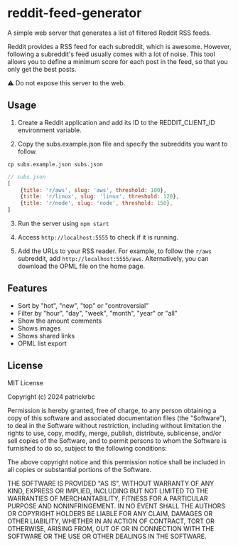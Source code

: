 # reddit-feed-generator

A simple web server that generates a list of filtered Reddit RSS feeds.

Reddit provides a RSS feed for each subreddit, which is awesome. However,
following a subreddit's feed usually comes with a lot of noise. This tool allows
you to define a minimum score for each post in the feed, so that you only get
the best posts.

:warning: Do not expose this server to the web.

## Usage

1. Create a Reddit application and add its ID to the REDDIT_CLIENT_ID
   environment variable.

2. Copy the subs.example.json file and specify the subreddits you want to
   follow.

```
cp subs.example.json subs.json
```

```js
// subs.json
[
    {title: 'r/aws', slug: 'aws', threshold: 100},
    {title: 'r/linux', slug: 'linux', threshold: 120},
    {title: 'r/node', slug: 'node', threshold: 150},
]
```

3. Run the server using `npm start`

4. Access `http://localhost:5555` to check if it is running.

5. Add the URLs to your RSS reader. For example, to follow the `r/aws` subreddit,
   add `http://localhost:5555/aws`. Alternatively, you can download the OPML file
   on the home page.

## Features

- Sort by "hot", "new", "top" or "controversial"
- Filter by "hour", "day", "week", "month", "year" or "all"
- Show the amount comments
- Shows images
- Shows shared links
- OPML list export

## License

MIT License

Copyright (c) 2024 patrickrbc

Permission is hereby granted, free of charge, to any person obtaining a copy
of this software and associated documentation files (the "Software"), to deal
in the Software without restriction, including without limitation the rights
to use, copy, modify, merge, publish, distribute, sublicense, and/or sell
copies of the Software, and to permit persons to whom the Software is
furnished to do so, subject to the following conditions:

The above copyright notice and this permission notice shall be included in all
copies or substantial portions of the Software.

THE SOFTWARE IS PROVIDED "AS IS", WITHOUT WARRANTY OF ANY KIND, EXPRESS OR
IMPLIED, INCLUDING BUT NOT LIMITED TO THE WARRANTIES OF MERCHANTABILITY,
FITNESS FOR A PARTICULAR PURPOSE AND NONINFRINGEMENT. IN NO EVENT SHALL THE
AUTHORS OR COPYRIGHT HOLDERS BE LIABLE FOR ANY CLAIM, DAMAGES OR OTHER
LIABILITY, WHETHER IN AN ACTION OF CONTRACT, TORT OR OTHERWISE, ARISING FROM,
OUT OF OR IN CONNECTION WITH THE SOFTWARE OR THE USE OR OTHER DEALINGS IN THE
SOFTWARE.
